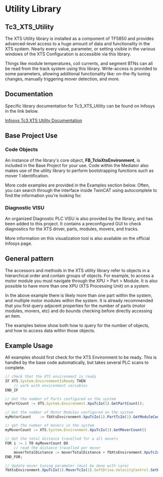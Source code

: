 
# Utility Library

## Tc3_XTS_Utility

The XTS Utility library is installed as a component of TF5850 and provides advanced-level access to a huge amount of data and functionality in the XTS system. Nearly every value, parameter, or setting visible in the various windows of the XTS Configuration is accessible via this library.

Things like module temperatures, coil currents, and segment BTNs can all be read from the track system using this library. Write-access is provided to some parameters, allowing additional functionality like: on-the-fly tuning changes, manually triggering mover detection, and more.

## Documentation

Specific library documentation for Tc3_XTS_Utility can be found on Infosys in the link below.

[Infosys Tc3 XTS Utility Documentation](https://infosys.beckhoff.com/content/1033/xts_software/10350715275.html)

## Base Project Use

### Code Objects

An instance of the library's core object, **FB_TcIoXtsEnvironment**, is included in the Base Project for your use. Code within the Mediator also makes use of the utility library to perform bootstrapping functions such as mover 1 identification.

More code examples are provided in the Examples section below. Often, you can search through the interface inside TwinCAT using autocomplete to find the information you're looking for.

### Diagnostic VISU

An organized Diagnostic PLC VISU is also provided by the library, and has been added to this project. It contains a preconfigured GUI to check diagnostics for the XTS driver, parts, modules, movers, and tracks.

More information on this visualization tool is also available on the official Infosys page.

## General pattern

The accessors and methods in the XTS utility library refer to objects in a hierarchical order and contain groups of objects. For example, to access a motor module you must navigate through the XPU > Part > Module. It is also possible to have more than one XPU (XTS Processing Unit) on a system.

In the above example there is likely more than one part within the system, and multiple motor modules within the system. It is already recommended that you first query adjacent properties for the number of parts (motor modules, movers, etc) and do bounds checking before directly accessing an item.

The examples below show both how to query for the number of objects, and how to access data within those objects.

## Example Usage

All examples should first check for the XTS Environment to be ready. This is handled by the base code automatically, but takes several PLC scans to complete.

```javascript
// check that the XTS environment is ready
IF XTS.System.EnvironmentIsReady THEN
	// work with environment variables
END_IF
```

```javascript
// Get the number of Parts configured on the system
myPartCount	:= XTS.System.Environment.XpuTcIo(1).GetPartCount();
```

```javascript
// Get the number of Motor Modules configured on the system
myMotorCount	:= fbXtsEnvironment.XpuTcIo(1).PartTcIo(1).GetModuleCount();
```

```javascript
// get the number of movers in the system
myMoverCount := XTS.System.Environment.XpuTcIo(1).GetMoverCount()

// Get the total distance travelled for a all movers
FOR i := 1 TO myMoverCount DO
	// read the distance travelled per mover
	moverTotalDistance := moverTotalDistance + fbXtsEnvironment.XpuTcIo(1).MoverTcIo(i).GetDistanceDrivenInKm();
END_FOR;
```

```javascript
// Update mover tuning parameter (must be done with care)
fbXtsEnvironment.XpuTcIo(1).MoverTcIo(1).SoftDrive.VelocityControl.SetKp(1.5);
```

